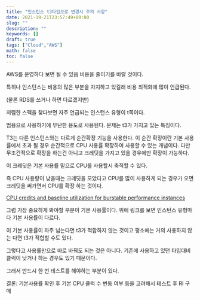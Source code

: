 ```yaml
---
title: "인스턴스 t3타입으로 변경시 주의 사항"
date: 2021-19-21T23:57:49+09:00
slug: ""
description: ""
keywords: []
draft: true
tags: ["Cloud","AWS"]
math: false
toc: false
---
```



AWS를 운영하다 보면 될 수 있음 비용을 줄이기를 바랄 것이다. 

특히나 인스턴스는 비용의 많은 부분을 차지하고 있길래 비용 최적화에 많이 언급된다.

(물론 RDS를 쓰거나 하면 다르겠지만) 

저렴한 스펙을 찾다보면 자주 언급되는 인스턴스 유형이  t쪽이다. 

범용으로 사용하기에 무난한 용도로 사용된다. 문제는 t3가 가지고 있는 특징이다.

T3는 다른 인스턴스와는 다르게 순간확장 기능을 사용한다. 이 순간 확장이란 기본 사용률에서 초과 될 경우 순간적으로 CPU 사용률 확장하여 사용할 수 있는 개념이다. 다만 무조건적으로 확장을 하는건 아니고 크레딧을 가지고 있을 경우에만 확장이 가능하다.

이 크레딧은 기본 사용률 밑으로 CPU를 사용할시 축적할 수 있다. 

즉 CPU 사용량이 낮을때는 크레딧을 모았다고 CPU를 많이 사용하게 되는 경우가 오면 크레딧을 써가면서 CPU를 확장 하는 것이다. 

[CPU credits and baseline utilization for burstable performance instances](https://docs.aws.amazon.com/AWSEC2/latest/UserGuide/burstable-credits-baseline-concepts.html#earning-CPU-credits)

그럼 가장 중요하게 봐야할 부분이 기본 사용률이다. 위에 링크를 보면 인스턴스 유형마다 기본 사용률이 다르다. 

이 기본 사용률이 자주 넘는다면 t3가 적합하지 않는 것이고 평소에는 거의 사용하지 않는 다면 t3가 적합할 수도 있다. 

그렇다고 사용률만으로 바로 바꿔도 되는 것은 아니다. 기존에 사용하고 있던 타입대비 클럭이 낮거나 하는 경우도 있기 때문이다. 

그래서 반드시 한 번 테스트를 해야하는 부분이 있다.

결론: 기본사용률 확인 후 기본 CPU 클럭 수 변동 여부 등을 고려해서 테스트 후 RI 구매
